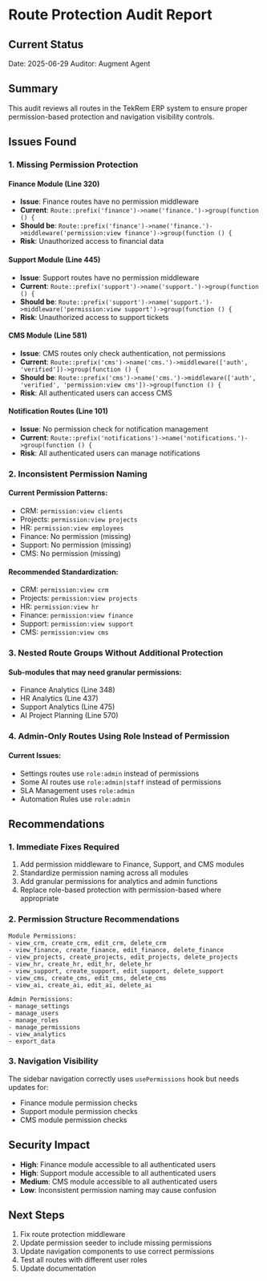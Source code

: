 # Route Protection Audit Report

## Current Status
Date: 2025-06-29
Auditor: Augment Agent

## Summary
This audit reviews all routes in the TekRem ERP system to ensure proper permission-based protection and navigation visibility controls.

## Issues Found

### 1. Missing Permission Protection

#### Finance Module (Line 320)
- **Issue**: Finance routes have no permission middleware
- **Current**: `Route::prefix('finance')->name('finance.')->group(function () {`
- **Should be**: `Route::prefix('finance')->name('finance.')->middleware('permission:view finance')->group(function () {`
- **Risk**: Unauthorized access to financial data

#### Support Module (Line 445)
- **Issue**: Support routes have no permission middleware
- **Current**: `Route::prefix('support')->name('support.')->group(function () {`
- **Should be**: `Route::prefix('support')->name('support.')->middleware('permission:view support')->group(function () {`
- **Risk**: Unauthorized access to support tickets

#### CMS Module (Line 581)
- **Issue**: CMS routes only check authentication, not permissions
- **Current**: `Route::prefix('cms')->name('cms.')->middleware(['auth', 'verified'])->group(function () {`
- **Should be**: `Route::prefix('cms')->name('cms.')->middleware(['auth', 'verified', 'permission:view cms'])->group(function () {`
- **Risk**: All authenticated users can access CMS

#### Notification Routes (Line 101)
- **Issue**: No permission check for notification management
- **Current**: `Route::prefix('notifications')->name('notifications.')->group(function () {`
- **Risk**: All authenticated users can manage notifications

### 2. Inconsistent Permission Naming

#### Current Permission Patterns:
- CRM: `permission:view clients`
- Projects: `permission:view projects`
- HR: `permission:view employees`
- Finance: No permission (missing)
- Support: No permission (missing)
- CMS: No permission (missing)

#### Recommended Standardization:
- CRM: `permission:view crm`
- Projects: `permission:view projects`
- HR: `permission:view hr`
- Finance: `permission:view finance`
- Support: `permission:view support`
- CMS: `permission:view cms`

### 3. Nested Route Groups Without Additional Protection

#### Sub-modules that may need granular permissions:
- Finance Analytics (Line 348)
- HR Analytics (Line 437)
- Support Analytics (Line 475)
- AI Project Planning (Line 570)

### 4. Admin-Only Routes Using Role Instead of Permission

#### Current Issues:
- Settings routes use `role:admin` instead of permissions
- Some AI routes use `role:admin|staff` instead of permissions
- SLA Management uses `role:admin`
- Automation Rules use `role:admin`

## Recommendations

### 1. Immediate Fixes Required
1. Add permission middleware to Finance, Support, and CMS modules
2. Standardize permission naming across all modules
3. Add granular permissions for analytics and admin functions
4. Replace role-based protection with permission-based where appropriate

### 2. Permission Structure Recommendations
```
Module Permissions:
- view_crm, create_crm, edit_crm, delete_crm
- view_finance, create_finance, edit_finance, delete_finance
- view_projects, create_projects, edit_projects, delete_projects
- view_hr, create_hr, edit_hr, delete_hr
- view_support, create_support, edit_support, delete_support
- view_cms, create_cms, edit_cms, delete_cms
- view_ai, create_ai, edit_ai, delete_ai

Admin Permissions:
- manage_settings
- manage_users
- manage_roles
- manage_permissions
- view_analytics
- export_data
```

### 3. Navigation Visibility
The sidebar navigation correctly uses `usePermissions` hook but needs updates for:
- Finance module permission checks
- Support module permission checks
- CMS module permission checks

## Security Impact
- **High**: Finance module accessible to all authenticated users
- **High**: Support module accessible to all authenticated users
- **Medium**: CMS module accessible to all authenticated users
- **Low**: Inconsistent permission naming may cause confusion

## Next Steps
1. Fix route protection middleware
2. Update permission seeder to include missing permissions
3. Update navigation components to use correct permissions
4. Test all routes with different user roles
5. Update documentation
